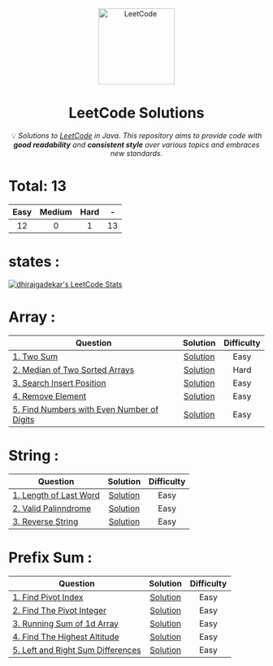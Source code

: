 <div align="center">
<a href="https://walkccc.github.io/LeetCode/"><img src="https://i.imgur.com/IsS5xkZ.png" width="150" title="LeetCode" alt="LeetCode"></a>
<h1>LeetCode Solutions</h1>
<span>💡 <i>Solutions to <a href="https://leetcode.com/problemset/all/">LeetCode</a> in Java. This repository aims to provide code with <strong>good readability</strong> and <strong>consistent style</strong> over various topics and embraces new standards.</i></span>
<br/>
</div>


# Total: 13

|   Easy  |  Medium | Hard |  -  |
|:-------:|:-------:|:----:|:---:|
|   12    |   0     |   1  | 13  |

# states : 
[![dhirajgadekar's LeetCode Stats](https://leetcode-stats.vercel.app/api?username=dhirajgadekar&theme=Raspberry)](https://github.com/JeremyTsaii/leetcode-stats)

# Array :

| Question | Solution | Difficulty |
|------------------------------------------------------------------------------------------------------------------------------------------------------------|:---------------------------------------------------------------------------------------------------------------------------------:|:----------:|
| [1. Two Sum](https://leetcode.com/problems/two-sum/) | [Solution](https://github.com/DhirajGadekar/LeetCode-Java-Solution/blob/main/Array/Easy/1_TwoSum.java) | Easy |
| [2. Median of Two Sorted Arrays](https://leetcode.com/problems/median-of-two-sorted-arrays/) | [Solution](https://github.com/DhirajGadekar/LeetCode-Java-Solution/blob/main/Array/Hard/1_MedianofTwoSortedArrays.java) | Hard |
| [3. Search Insert Position](https://leetcode.com/problems/search-insert-position/) | [Solution](https://github.com/DhirajGadekar/LeetCode-Java-Solution/blob/main/Array/Easy/2_SearchInsertPosition.java) | Easy |
| [4. Remove Element](https://leetcode.com/problems/remove-element/) | [Solution](https://github.com/DhirajGadekar/LeetCode-Java-Solution/blob/main/Array/Easy/3_RemoveElement.java) | Easy |
| [5. Find Numbers with Even Number of Digits](https://leetcode.com/problems/find-numbers-with-even-number-of-digits/) | [Solution](https://github.com/DhirajGadekar/LeetCode-Java-Solution/blob/main/Array/Easy/4_FindNumberswithEvenNumberofDigits.java) | Easy |

# String :

| Question | Solution | Difficulty |
|------------------------------------------------------------------------------------------------------------------------------------------------------------|:---------------------------------------------------------------------------------------------------------------------------------:|:----------:|
| [1. Length of Last Word](https://leetcode.com/problems/length-of-last-word/) | [Solution](https://github.com/DhirajGadekar/LeetCode-Java-Solution/blob/main/String/Easy/1_LengthofLastWord.java) | Easy |
| [2. Valid Palinndrome](https://leetcode.com/problems/valid-palindrome/) | [Solution](https://github.com/DhirajGadekar/LeetCode-Java-Solution/blob/main/String/Easy/2_ValidPalindrome.java) | Easy |
| [3. Reverse String](https://leetcode.com/problems/reverse-string/) | [Solution](https://github.com/DhirajGadekar/LeetCode-Java-Solution/blob/main/String/Easy/3_ReverseString.java) | Easy |

# Prefix Sum :

| Question | Solution | Difficulty |
|------------------------------------------------------------------------------------------------------------------------------------------------------------|:---------------------------------------------------------------------------------------------------------------------------------:|:----------:|
| [1. Find Pivot Index](https://leetcode.com/problems/find-pivot-index/) | [Solution](https://github.com/DhirajGadekar/LeetCode-Java-Solution/blob/main/Prefix%20Sum/Easy/1_FindPivotIndex.java) | Easy |
| [2. Find The Pivot Integer](https://leetcode.com/problems/find-the-pivot-integer/) | [Solution](https://github.com/DhirajGadekar/LeetCode-Java-Solution/blob/main/Prefix%20Sum/Easy/2_FindThePivotInteger.java) | Easy |
| [3. Running Sum of 1d Array](https://leetcode.com/problems/running-sum-of-1d-array/) | [Solution](https://github.com/DhirajGadekar/LeetCode-Java-Solution/blob/main/Prefix%20Sum/Easy/3_RunningSumof1dArray.java) | Easy |
| [4. Find The Highest Altitude](https://leetcode.com/problems/find-the-highest-altitude/) | [Solution](https://github.com/DhirajGadekar/LeetCode-Java-Solution/blob/main/Prefix%20Sum/Easy/4_FindTheHighestAltitude.java) | Easy |
| [5. Left and Right Sum Differences](https://leetcode.com/problems/left-and-right-sum-differences/) | [Solution](https://github.com/DhirajGadekar/LeetCode-Java-Solution/blob/main/Prefix%20Sum/Easy/5_RightLeftSumDiffernce.java) | Easy |
